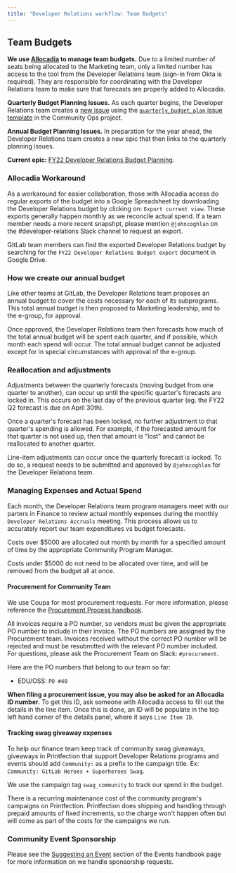 ```yaml
---
title: "Developer Relations workflow: Team Budgets"
---
```


## <i class="fas fa-receipt" id="biz-tech-icons"></i> Team Budgets

**We use [Allocadia](https://www.uptempo.io/allocadia/) to manage team budgets.** Due to a limited number of seats being allocated to the Marketing team, only a limited number has access to the tool from the Developer Relations team (sign-in from Okta is required). They are responsible for coordinating with the Developer Relations team to make sure that forecasts are properly added to Allocadia.

**Quarterly Budget Planning Issues.** As each quarter begins, the Developer Relations team creates a [new issue](https://gitlab.com/gitlab-com/marketing/community-relations/community-operations/community-operations/-/issues/new) using the [`quarterly_budget_plan` issue template](https://gitlab.com/gitlab-com/marketing/community-relations/community-operations/community-operations/-/blob/main/.gitlab/issue_templates/quarterly_budget_plan.md) in the Community Ops project.

**Annual Budget Planning Issues.** In preparation for the year ahead, the Developer Relations team creates a new epic that then links to the quarterly planning issues.

**Current epic:** [FY22 Developer Relations Budget Planning](https://gitlab.com/groups/gitlab-com/marketing/community-relations/community-operations/-/epics/4).

### Allocadia Workaround

As a workaround for easier collaboration, those with Allocadia access do regular exports of the budget into a Google Spreadsheet by downloading the Developer Relations budget by clicking on: `Export current view`. These exports generally happen monthly as we reconcile actual spend. If a team member needs a more recent snapshpt, please mention `@johncoghlan` on the #developer-relations Slack channel to request an export.

GitLab team members can find the exported Developer Relations budget by searching for the `FY22 Developer Relations Budget export` document in Google Drive.

### How we create our annual budget

Like other teams at GitLab, the Developer Relations team proposes an annual budget to cover the costs necessary for each of its subprograms. This total annual budget is then proposed to Marketing leadership, and to the e-group, for approval.

Once approved, the Developer Relations team then forecasts how much of the total annual budget will be spent each quarter, and if possible, which month each spend will occur. The total annual budget cannot be adjusted except for in special circumstances with approval of the e-group.

### Reallocation and adjustments

Adjustments between the quarterly forecasts (moving budget from one quarter to another), can occur up until the specific quarter's forecasts are locked in. This occurs on the last day of the previous quarter (eg. the FY22 Q2 forecast is due on April 30th).

Once a quarter's forecast has been locked, no further adjustment to that quarter's spending is allowed. For example, if the forecasted amount for that quarter is not used up, then that amount is "lost" and cannot be reallocated to another quarter.

Line-item adjustments can occur once the quarterly forecast is locked. To do so, a request needs to be submitted and approved by `@johncoghlan` for the Developer Relations team.

### Managing Expenses and Actual Spend

Each month, the Developer Relations team program managers meet with our parters in Finance to review actual monthly expenses during the monthly `Developer Relations Accruals` meeting. This process allows us to accurately report our team expenditures vs budget forecasts.

Costs over $5000 are allocated out month by month for a specified amount of time by the appropriate Community Program Manager.

Costs under $5000 do not need to be allocated over time, and will be removed from the budget all at once.

#### Procurement for Community Team

We use Coupa for most procurement requests. For more information, please reference the [Procurement Process handbook](/handbook/finance/procurement/#how-to-start-procurement-process).

All invoices require a PO number, so vendors must be given the appropriate PO number to include in their invoice. The PO numbers are assigned by the Procurement team. Invoices received without the correct PO number will be rejected and must be resubmitted with the relevant PO number included. For questions, please ask the Procurement Team on Slack: `#procurement`.

Here are the PO numbers that belong to our team so far:

* EDU/OSS: `PO #40`

**When filing a procurement issue, you may also be asked for an Allocadia ID number.** To get this ID, ask someone with Allocadia access to fill out the details in the line item. Once this is done, an ID will be populate in the top left hand corner of the details panel, where it says `Line Item ID`.

#### Tracking swag giveaway expenses

To help our finance team keep track of community swag giveaways, giveaways in Printfection that support Developer Relations programs and events should add `Community:` as a prefix to the campaign title. Ex: `Community: GitLab Heroes + Superheroes Swag`.

We use the campaign tag `swag_community` to track our spend in the budget.

There is a recurring maintenance cost of the community program's campaigns on Printfection. Printfection does shipping and handling through prepaid amounts of fixed increments, so the charge won't happen often but will come as part of the costs for the campaigns we run.

### Community Event Sponsorship

Please see the [Suggesting an Event](/handbook/marketing/events/#suggesting-an-event) section of the Events handbook page for more information on we handle sponsorship requests.
